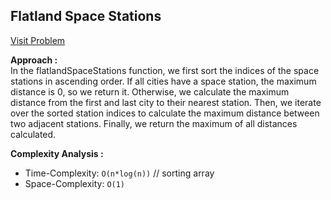 ## Flatland Space Stations

[Visit Problem](https://www.hackerrank.com/challenges/flatland-space-stations/problem?isFullScreen=false)

**Approach :**<br/>
In the flatlandSpaceStations function, we first sort the indices of the space stations in ascending order. If all cities have a space station, the maximum distance is 0, so we return it. Otherwise, we calculate the maximum distance from the first and last city to their nearest station. Then, we iterate over the sorted station indices to calculate the maximum distance between two adjacent stations. Finally, we return the maximum of all distances calculated.

**Complexity Analysis :**<br/>

-   Time-Complexity: `O(n*log(n))` // sorting array
-   Space-Complexity: `O(1)`
